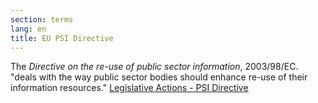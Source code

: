 ```yaml
---
section: terms
lang: en
title: EU PSI Directive
---
```


The *Directive on the re-use of public sector information*, 2003/98/EC. "deals with the way public sector bodies should enhance re-use of their information resources." [Legislative Actions - PSI Directive](http://ec.europa.eu/digital-agenda/en/european-legislation-reuse-public-sector-information)
